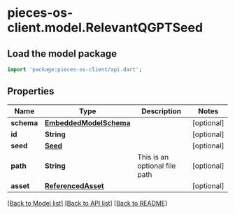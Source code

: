 # pieces-os-client.model.RelevantQGPTSeed

## Load the model package
```dart
import 'package:pieces-os-client/api.dart';
```

## Properties
Name | Type | Description | Notes
------------ | ------------- | ------------- | -------------
**schema** | [**EmbeddedModelSchema**](EmbeddedModelSchema.md) |  | [optional] 
**id** | **String** |  | [optional] 
**seed** | [**Seed**](Seed.md) |  | [optional] 
**path** | **String** | This is an optional file path | [optional] 
**asset** | [**ReferencedAsset**](ReferencedAsset.md) |  | [optional] 

[[Back to Model list]](../README.md#documentation-for-models) [[Back to API list]](../README.md#documentation-for-api-endpoints) [[Back to README]](../README.md)


